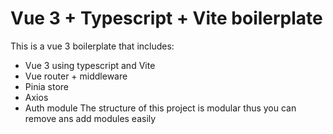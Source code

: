 # Vue 3 + Typescript + Vite boilerplate

This is a vue 3 boilerplate that includes:
- Vue 3 using typescript and Vite
- Vue router + middleware
- Pinia store
- Axios
- Auth module
The structure of this project is modular thus you can remove ans add modules easily
